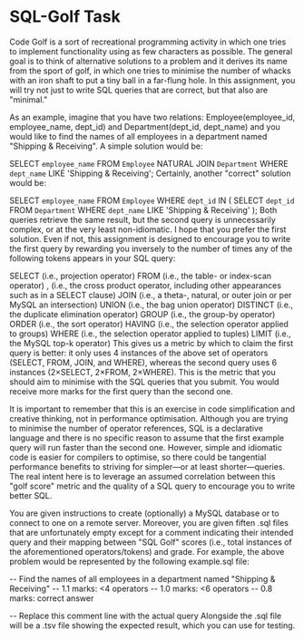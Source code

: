 # SQL-Golf Task

Code Golf is a sort of recreational programming activity in which one tries to implement functionality using as few characters as possible. The general goal is to think of alternative solutions to a problem and it derives its name from the sport of golf, in which one tries to minimise the number of whacks with an iron shaft to put a tiny ball in a far-flung hole. In this assignment, you will try not just to write SQL queries that are correct, but that also are "minimal."

As an example, imagine that you have two relations: Employee(employee_id, employee_name, dept_id) and Department(dept_id, dept_name) and you would like to find the names of all employees in a department named "Shipping & Receiving". A simple solution would be:

SELECT `employee_name`
FROM `Employee`
    NATURAL JOIN `Department`
WHERE `dept_name` LIKE 'Shipping \& Receiving';
Certainly, another "correct" solution would be:

SELECT `employee_name`
FROM `Employee`
WHERE `dept_id` IN (
    SELECT `dept_id`
    FROM `Department`
    WHERE `dept_name` LIKE 'Shipping \& Receiving' );
Both queries retrieve the same result, but the second query is unnecessarily complex, or at the very least non-idiomatic. I hope that you prefer the first solution. Even if not, this assignment is designed to encourage you to write the first query by rewarding you inversely to the number of times any of the following tokens appears in your SQL query:

SELECT (i.e., projection operator)
FROM (i.e., the table- or index-scan operator)
, (i.e., the cross product operator, including other appearances such as in a SELECT clause)
JOIN (i.e., a theta-, natural, or outer join or per MySQL an intersection)
UNION (i.e., the bag union operator)
DISTINCT (i.e., the duplicate elimination operator)
GROUP (i.e., the group-by operator)
ORDER (i.e., the sort operator)
HAVING (i.e., the selection operator applied to groups)
WHERE (i.e., the selection operator applied to tuples)
LIMIT (i.e., the MySQL top-k operator)
This gives us a metric by which to claim the first query is better: it only uses 4 instances of the above set of operators (SELECT, FROM, JOIN, and WHERE), whereas the second query uses 6 instances (2×SELECT, 2×FROM, 2×WHERE). This is the metric that you should aim to minimise with the SQL queries that you submit. You would receive more marks for the first query than the second one.

It is important to remember that this is an exercise in code simplification and creative thinking, not in performance optimisation. Although you are trying to minimise the number of operator references, SQL is a declarative language and there is no specific reason to assume that the first example query will run faster than the second one. However, simple and idiomatic code is easier for compilers to optimise, so there could be tangential performance benefits to striving for simpler—or at least shorter—queries. The real intent here is to leverage an assumed correlation between this "golf score" metric and the quality of a SQL query to encourage you to write better SQL.

You are given instructions to create (optionally) a MySQL database or to connect to one on a remote server. Moreover, you are given fiften .sql files that are unfortunately empty except for a comment indicating their intended query and their mapping between "SQL Golf" scores (i.e., total instances of the aforementioned operators/tokens) and grade. For example, the above problem would be represented by the following example.sql file:

-- Find the names of all employees in a department named "Shipping & Receiving"
-- 1.1 marks: <4 operators
-- 1.0 marks: <6 operators
-- 0.8 marks: correct answer

-- Replace this comment line with the actual query
Alongside the .sql file will be a .tsv file showing the expected result, which you can use for testing.
